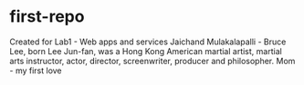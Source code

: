 # first-repo
Created for Lab1 - Web apps and services
Jaichand Mulakalapalli - Bruce Lee, born Lee Jun-fan, was a Hong Kong American martial artist, martial arts instructor, actor, director, screenwriter, producer and philosopher.
Mom - my first love
